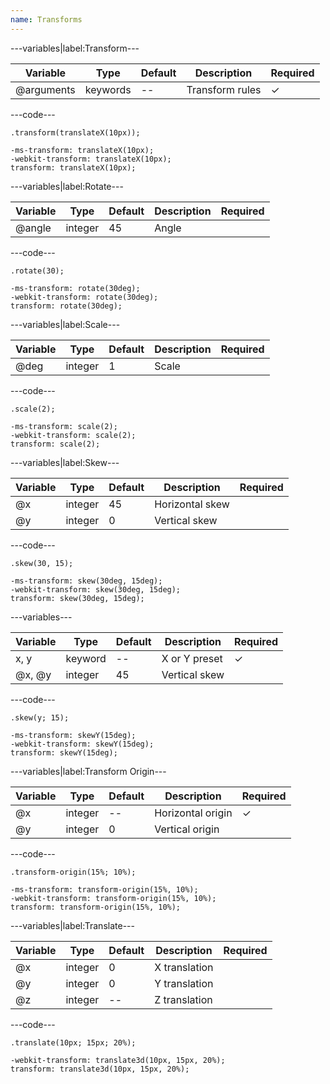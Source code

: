 ```yaml
---
name: Transforms
---
```


---variables|label:Transform---

| Variable   | Type     | Default | Description     | Required |
| ---------- | -------- | ------- | --------------- | -------- |
| @arguments | keywords | --      | Transform rules | &#10003; |

---code---

```less
.transform(translateX(10px));
```

```less
-ms-transform: translateX(10px);
-webkit-transform: translateX(10px);
transform: translateX(10px);
```

---variables|label:Rotate---

| Variable | Type    | Default | Description | Required |
| -------- | ------- | ------- | ----------- | -------- |
| @angle   | integer | 45      | Angle       |          |

---code---

```less
.rotate(30);
```

```less
-ms-transform: rotate(30deg);
-webkit-transform: rotate(30deg);
transform: rotate(30deg);
```

---variables|label:Scale---

| Variable | Type    | Default | Description | Required |
| -------- | ------- | ------- | ----------- | -------- |
| @deg     | integer | 1       | Scale       |          |


---code---

```less
.scale(2);
```

```less
-ms-transform: scale(2);
-webkit-transform: scale(2);
transform: scale(2);
```

---variables|label:Skew---

| Variable | Type    | Default | Description     | Required |
| -------- | ------- | ------- | --------------- | -------- |
| @x       | integer | 45      | Horizontal skew |          |
| @y       | integer | 0       | Vertical skew   |          |

---code---

```less
.skew(30, 15);
```

```less
-ms-transform: skew(30deg, 15deg);
-webkit-transform: skew(30deg, 15deg);
transform: skew(30deg, 15deg);
```

---variables---

| Variable | Type    | Default | Description   | Required |
| -------- | ------- | ------- | ------------- | -------- |
| x, y     | keyword | --      | X or Y preset | &#10003; |
| @x, @y   | integer | 45      | Vertical skew |          |

---code---

```less
.skew(y; 15);
```

```less
-ms-transform: skewY(15deg);
-webkit-transform: skewY(15deg);
transform: skewY(15deg);
```

---variables|label:Transform Origin---

| Variable | Type    | Default | Description       | Required |
| -------- | ------- | ------- | ----------------- | -------- |
| @x       | integer | --      | Horizontal origin | &#10003; |
| @y       | integer | 0       | Vertical origin   |          |

---code---

```less
.transform-origin(15%; 10%);
```

```less
-ms-transform: transform-origin(15%, 10%);
-webkit-transform: transform-origin(15%, 10%);
transform: transform-origin(15%, 10%);
```

---variables|label:Translate---

| Variable | Type    | Default | Description   | Required |
| -------- | ------- | ------- | ------------- | -------- |
| @x       | integer | 0       | X translation |          |
| @y       | integer | 0       | Y translation |          |
| @z       | integer | --      | Z translation |          |

---code---

```less
.translate(10px; 15px; 20%);
```

```less
-webkit-transform: translate3d(10px, 15px, 20%);
transform: translate3d(10px, 15px, 20%);
```